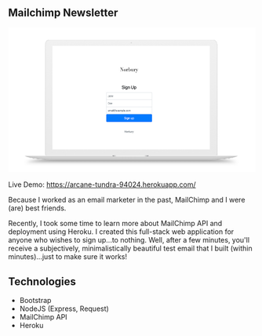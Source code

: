 ## Mailchimp Newsletter 

!["Subscription Page"](https://github.com/kencancode/norburynewsletter/blob/master/docs/mailchimp.jpg)

Live Demo: https://arcane-tundra-94024.herokuapp.com/

Because I worked as an email marketer in the past, MailChimp and I were (are) best friends. 

Recently, I took some time to learn more about MailChimp API and deployment using Heroku. I created this full-stack web application for anyone who wishes to sign up...to nothing. Well, after a few minutes, you'll receive a subjectively, minimalistically beautiful test email that I built (within minutes)...just to make sure it works! 

## Technologies
- Bootstrap
- NodeJS (Express, Request)
- MailChimp API
- Heroku


